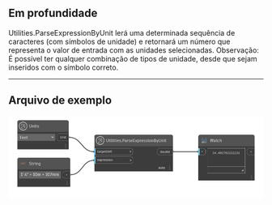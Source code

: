 ## Em profundidade
Utilities.ParseExpressionByUnit lerá uma determinada sequência de caracteres (com símbolos de unidade) e retornará um número que representa o valor de entrada com as unidades selecionadas. Observação: É possível ter qualquer combinação de tipos de unidade, desde que sejam inseridos com o símbolo correto.
___
## Arquivo de exemplo

![Utilities.ParseExpressionByUnit](./DynamoUnits.Utilities.ParseExpressionByUnit_img.png)

